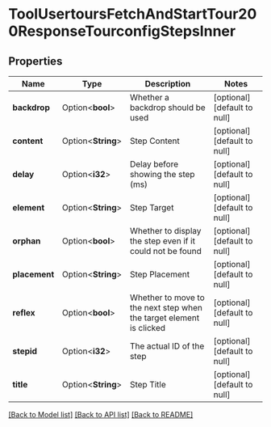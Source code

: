 # ToolUsertoursFetchAndStartTour200ResponseTourconfigStepsInner

## Properties

Name | Type | Description | Notes
------------ | ------------- | ------------- | -------------
**backdrop** | Option<**bool**> | Whether a backdrop should be used | [optional][default to null]
**content** | Option<**String**> | Step Content | [optional][default to null]
**delay** | Option<**i32**> | Delay before showing the step (ms) | [optional][default to null]
**element** | Option<**String**> | Step Target | [optional][default to null]
**orphan** | Option<**bool**> | Whether to display the step even if it could not be found | [optional][default to null]
**placement** | Option<**String**> | Step Placement | [optional][default to null]
**reflex** | Option<**bool**> | Whether to move to the next step when the target element is clicked | [optional][default to null]
**stepid** | Option<**i32**> | The actual ID of the step | [optional][default to null]
**title** | Option<**String**> | Step Title | [optional][default to null]

[[Back to Model list]](../README.md#documentation-for-models) [[Back to API list]](../README.md#documentation-for-api-endpoints) [[Back to README]](../README.md)


